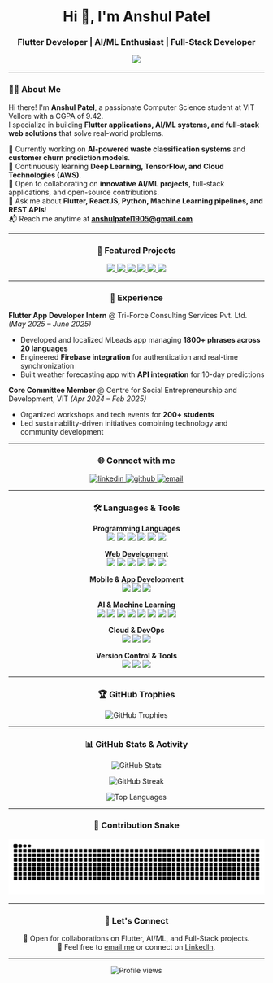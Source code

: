 <h1 align="center">Hi 👋, I'm Anshul Patel</h1>
<h3 align="center">Flutter Developer | AI/ML Enthusiast | Full-Stack Developer</h3>

<p align="center">
  <img src="https://media.giphy.com/media/ZVik7pBtu9dNS/giphy.gif" width="400"/>
</p>

---

### 👨‍💻 About Me  

Hi there! I'm **Anshul Patel**, a passionate Computer Science student at VIT Vellore with a CGPA of 9.42.  
I specialize in building **Flutter applications, AI/ML systems, and full-stack web solutions** that solve real-world problems.  

🔭 Currently working on **AI-powered waste classification systems** and **customer churn prediction models**.  
🌱 Continuously learning **Deep Learning, TensorFlow, and Cloud Technologies (AWS)**.  
🤝 Open to collaborating on **innovative AI/ML projects**, full-stack applications, and open-source contributions.  
💬 Ask me about **Flutter, ReactJS, Python, Machine Learning pipelines, and REST APIs**!  
📬 Reach me anytime at **anshulpatel1905@gmail.com**

---

<h3 align="center">🚀 Featured Projects</h3>

<p align="center">
<a href="https://github.com/anshul4510/ecomind-ai-waste-classifier">
  <img src="https://img.shields.io/badge/EcoMind%20AI%20Waste%20Classifier-92%25%20Accuracy-green?style=for-the-badge&logo=python" />
</a>
<a href="https://github.com/anshul4510/customer-churn-prediction">
  <img src="https://img.shields.io/badge/Customer%20Churn%20Prediction-86%25%20Accuracy-blue?style=for-the-badge&logo=tensorflow" />
</a>
<a href="https://github.com/anshul4510/phishing-detection-ml">
  <img src="https://img.shields.io/badge/Phishing%20Detection-98%25%20Accuracy-red?style=for-the-badge&logo=scikitlearn" />
</a>
<a href="https://github.com/anshul4510/React-Admin-Dashboard">
  <img src="https://img.shields.io/badge/React%20Admin%20Dashboard-Full%20Stack-purple?style=for-the-badge&logo=react" />
</a>
<a href="https://github.com/anshul4510/Barca-Store-App">
  <img src="https://img.shields.io/badge/Barca%20Store%20App-Flutter-02569B?style=for-the-badge&logo=flutter" />
</a>
<a href="https://github.com/anshul4510/Netflix-clone">
  <img src="https://img.shields.io/badge/Netflix%20Clone-ReactJS-E50914?style=for-the-badge&logo=netflix" />
</a>
</p>

---

<h3 align="center">💼 Experience</h3>

**Flutter App Developer Intern** @ Tri-Force Consulting Services Pvt. Ltd. *(May 2025 – June 2025)*  
- Developed and localized MLeads app managing **1800+ phrases across 20 languages**
- Engineered **Firebase integration** for authentication and real-time synchronization
- Built weather forecasting app with **API integration** for 10-day predictions

**Core Committee Member** @ Centre for Social Entrepreneurship and Development, VIT *(Apr 2024 – Feb 2025)*  
- Organized workshops and tech events for **200+ students**
- Led sustainability-driven initiatives combining technology and community development

---

<h3 align="center">🌐 Connect with me</h3>

<p align="center">
<a href="https://linkedin.com/in/anshul-patel-70398128a" target="blank">
<img src="https://raw.githubusercontent.com/rahuldkjain/github-profile-readme-generator/master/src/images/icons/Social/linked-in-alt.svg" alt="linkedin" height="30" width="40" />
</a>
<a href="https://github.com/anshul4510" target="blank">
<img src="https://raw.githubusercontent.com/rahuldkjain/github-profile-readme-generator/master/src/images/icons/Social/github.svg" alt="github" height="30" width="40" />
</a>
<a href="mailto:anshulpatel1905@gmail.com" target="blank">
<img src="https://img.shields.io/badge/Email-D14836?style=flat&logo=gmail&logoColor=white" alt="email" height="30" />
</a>
</p>

---

<h3 align="center">🛠️ Languages & Tools</h3>

<p align="center">
<b>Programming Languages</b><br>
<img src="https://img.shields.io/badge/C-00599C?style=for-the-badge&logo=c&logoColor=white" />
<img src="https://img.shields.io/badge/C++-00599C?style=for-the-badge&logo=cplusplus&logoColor=white" />
<img src="https://img.shields.io/badge/Java-007396?style=for-the-badge&logo=java&logoColor=white" />
<img src="https://img.shields.io/badge/Python-3776AB?style=for-the-badge&logo=python&logoColor=white" />
<img src="https://img.shields.io/badge/JavaScript-F7DF1E?style=for-the-badge&logo=javascript&logoColor=black" />
<img src="https://img.shields.io/badge/R-276DC3?style=for-the-badge&logo=r&logoColor=white" />
</p>

<p align="center">
<b>Web Development</b><br>
<img src="https://img.shields.io/badge/HTML5-E34F26?style=for-the-badge&logo=html5&logoColor=white" />
<img src="https://img.shields.io/badge/CSS3-1572B6?style=for-the-badge&logo=css3&logoColor=white" />
<img src="https://img.shields.io/badge/React-20232A?style=for-the-badge&logo=react&logoColor=61DAFB" />
<img src="https://img.shields.io/badge/MySQL-4479A1?style=for-the-badge&logo=mysql&logoColor=white" />
<img src="https://img.shields.io/badge/Flask-000000?style=for-the-badge&logo=flask&logoColor=white" />
<img src="https://img.shields.io/badge/FastAPI-009688?style=for-the-badge&logo=fastapi&logoColor=white" />
</p>

<p align="center">
<b>Mobile & App Development</b><br>
<img src="https://img.shields.io/badge/Flutter-02569B?style=for-the-badge&logo=flutter&logoColor=white" />
<img src="https://img.shields.io/badge/Firebase-FFCA28?style=for-the-badge&logo=firebase&logoColor=black" />
<img src="https://img.shields.io/badge/Streamlit-FF4B4B?style=for-the-badge&logo=streamlit&logoColor=white" />
</p>

<p align="center">
<b>AI & Machine Learning</b><br>
<img src="https://img.shields.io/badge/Scikit--Learn-F7931E?style=for-the-badge&logo=scikit-learn&logoColor=white" />
<img src="https://img.shields.io/badge/Pandas-150458?style=for-the-badge&logo=pandas&logoColor=white" />
<img src="https://img.shields.io/badge/NumPy-013243?style=for-the-badge&logo=numpy&logoColor=white" />
<img src="https://img.shields.io/badge/Matplotlib-11557c?style=for-the-badge&logoColor=white" />
<img src="https://img.shields.io/badge/TensorFlow-FF6F00?style=for-the-badge&logo=tensorflow&logoColor=white" />
<img src="https://img.shields.io/badge/NLTK-154f3c?style=for-the-badge&logoColor=white" />
<img src="https://img.shields.io/badge/BentoML-4F4F4F?style=for-the-badge&logoColor=white" />
<img src="https://img.shields.io/badge/MLflow-0194E2?style=for-the-badge&logo=mlflow&logoColor=white" />
</p>

<p align="center">
<b>Cloud & DevOps</b><br>
<img src="https://img.shields.io/badge/AWS-FF9900?style=for-the-badge&logo=amazon-aws&logoColor=white" />
<img src="https://img.shields.io/badge/Docker-2496ED?style=for-the-badge&logo=docker&logoColor=white" />
<img src="https://img.shields.io/badge/MongoDB%20Atlas-47A248?style=for-the-badge&logo=mongodb&logoColor=white" />
</p>

<p align="center">
<b>Version Control & Tools</b><br>
<img src="https://img.shields.io/badge/Git-F05032?style=for-the-badge&logo=git&logoColor=white" />
<img src="https://img.shields.io/badge/GitHub-181717?style=for-the-badge&logo=github&logoColor=white" />
<img src="https://img.shields.io/badge/DVC-13ADC7?style=for-the-badge&logoColor=white" />
</p>

---

<h3 align="center">🏆 GitHub Trophies</h3>

<p align="center">
  <img src="https://github-profile-trophy.vercel.app/?username=anshul4510&theme=tokyonight&no-frame=true&no-bg=true&margin-w=4&column=7" alt="GitHub Trophies" />
</p>

---

<h3 align="center">📊 GitHub Stats & Activity</h3>

<p align="center">
  <img src="https://github-readme-stats.vercel.app/api?username=anshul4510&show_icons=true&theme=tokyonight&hide_border=true" alt="GitHub Stats" />
</p>

<p align="center">
  <img src="https://github-readme-streak-stats.herokuapp.com?user=anshul4510&theme=tokyonight&hide_border=true" alt="GitHub Streak" />
</p>

<p align="center">
  <img src="https://github-readme-stats.vercel.app/api/top-langs?username=anshul4510&show_icons=true&locale=en&layout=compact&theme=tokyonight&hide_border=true" alt="Top Languages" />
</p>

---

<h3 align="center">🐍 Contribution Snake</h3>

<p align="center">
  <img src="https://raw.githubusercontent.com/anshul4510/anshul4510/output/github-contribution-grid-snake.svg" alt="Snake animation" />
</p>

---

<h3 align="center">🤝 Let's Connect</h3>
<p align="center">
  🚀 Open for collaborations on Flutter, AI/ML, and Full-Stack projects.<br>
  💌 Feel free to <a href="mailto:anshulpatel1905@gmail.com">email me</a> or connect on <a href="https://linkedin.com/in/anshul-patel-70398128a">LinkedIn</a>.
</p>

---

<p align="center">
  <img src="https://komarev.com/ghpvc/?username=anshul4510&label=Profile%20views&color=0e75b6&style=flat" alt="Profile views" />
</p>
